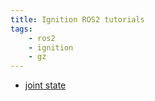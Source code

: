 ```yaml
---
title: Ignition ROS2 tutorials
tags:
    - ros2
    - ignition
    - gz
---
```


- [joint state](joint_state_sdf_model.md)